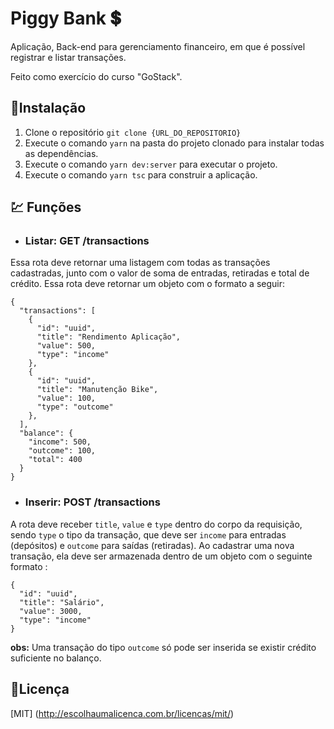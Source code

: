# Piggy Bank 💲

Aplicação, Back-end para gerenciamento financeiro, em que é possível registrar e listar transações.

Feito como exercício do curso "GoStack".


## 💾Instalação

1. Clone o repositório  ```git clone {URL_DO_REPOSITORIO}```
2. Execute o comando ```yarn```  na pasta do projeto clonado para instalar todas as dependências.
3. Execute o comando ```yarn dev:server```  para executar o projeto.
4. Execute o comando ```yarn tsc``` para construir a aplicação.

## 💹 Funções

- ### Listar: GET /transactions
Essa rota deve retornar uma listagem com todas as transações cadastradas, junto com o valor de soma de entradas, retiradas e total de crédito. Essa rota deve retornar um objeto com o formato a seguir:

```
{
  "transactions": [
    {
      "id": "uuid",
      "title": "Rendimento Aplicação",
      "value": 500,
      "type": "income"
    },
    {
      "id": "uuid",
      "title": "Manutenção Bike",
      "value": 100,
      "type": "outcome"
    },
  ],
  "balance": {
    "income": 500,
    "outcome": 100,
    "total": 400
  }
}
```
- ### Inserir: POST /transactions
A rota deve receber ```title```, ```value``` e ```type``` dentro do corpo da requisição, sendo ```type``` o tipo da transação, que deve ser ```income``` para entradas (depósitos) e ```outcome``` para saídas (retiradas). Ao cadastrar uma nova transação, ela deve ser armazenada dentro de um objeto com o seguinte formato :

```
{
  "id": "uuid",
  "title": "Salário",
  "value": 3000,
  "type": "income"
}
```
**obs:** Uma transação do tipo ```outcome``` só pode ser inserida se existir crédito suficiente no balanço.

## 📑Licença

[MIT] (http://escolhaumalicenca.com.br/licencas/mit/)
